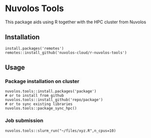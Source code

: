 # Nuvolos Tools

This package aids using R together with the HPC cluster from Nuvolos

## Installation

```
install.packages('remotes')
remotes::install_github('nuvolos-cloud/r-nuvolos-tools')
```

## Usage 

### Package installation on cluster

```
nuvolos.tools::install.packages('package')
# or to install from github
nuvolos.tools::install_github('repo/package')
# or to sync existing libraries
nuvolos.tools::package_sync_hpc()
```

### Job submission

```
nuvolos.tools::slurm_run("~/files/xyz.R",n_cpus=10)
```
